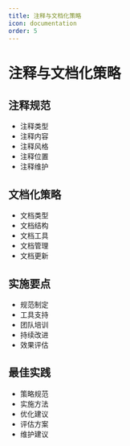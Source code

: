 ```yaml
---
title: 注释与文档化策略
icon: documentation
order: 5
---
```


# 注释与文档化策略

## 注释规范
- 注释类型
- 注释内容
- 注释风格
- 注释位置
- 注释维护

## 文档化策略
- 文档类型
- 文档结构
- 文档工具
- 文档管理
- 文档更新

## 实施要点
- 规范制定
- 工具支持
- 团队培训
- 持续改进
- 效果评估

## 最佳实践
- 策略规范
- 实施方法
- 优化建议
- 评估方案
- 维护建议
